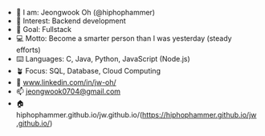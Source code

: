 - 👋 I am:      Jeongwook Oh (@hiphophammer)
- 👀 Interest:  Backend development
- 🧗 Goal:      Fullstack
- 💻 Motto:     Become a smarter person than I was yesterday (steady efforts)
- ⌨️ Languages: C, Java, Python, JavaScript (Node.js)
- 🪴 Focus:     SQL, Database, Cloud Computing
- 👥 www.linkedin.com/in/jw-oh/
- 📫 jeongwook0704@gmail.com
- 🏠 hiphophammer.github.io/jw.github.io/(https://hiphophammer.github.io/jw.github.io/)

<!---
hiphophammer/hiphophammer is a ✨ special ✨ repository because its `README.md` (this file) appears on your GitHub profile.
You can click the Preview link to take a look at your changes.
--->
